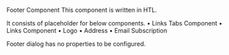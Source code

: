 Footer Component
This component is written in HTL.

It consists of placeholder for below components.
•	Links Tabs Component
•	Links Component
•	Logo
•	Address
•	Email Subscription

Footer dialog has no properties to be configured.
